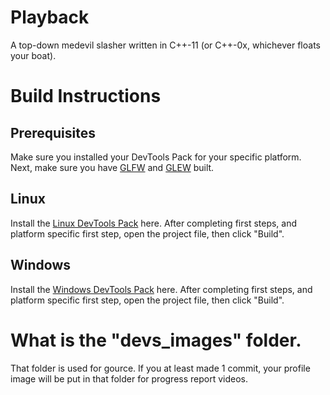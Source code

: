 # Playback
A top-down medevil slasher written in C++-11 (or C++-0x, whichever floats your boat).

# Build Instructions

## Prerequisites
Make sure you installed your DevTools Pack for your specific platform.
Next, make sure you have [GLFW](http://glfw.org/) and [GLEW](http:/glew.sourceforge.net) built.
 
## Linux

Install the [Linux DevTools Pack](https://drive.google.com/open?id=0B28NeVjWwwgSLVV6Yi1VOUZNalE) here.
After completing first steps, and platform specific first step, open the project file, then click "Build". 
## Windows

Install the [Windows DevTools Pack](https://drive.google.com/open?id=0B28NeVjWwwgSR09EdU9ubG5hM0k) here. 
After completing first steps, and platform specific first step, open the project file, then click "Build". 

# What is the "devs_images" folder.
That folder is used for gource. If you at least made 1 commit, your profile image will be put in that folder for progress report videos.


